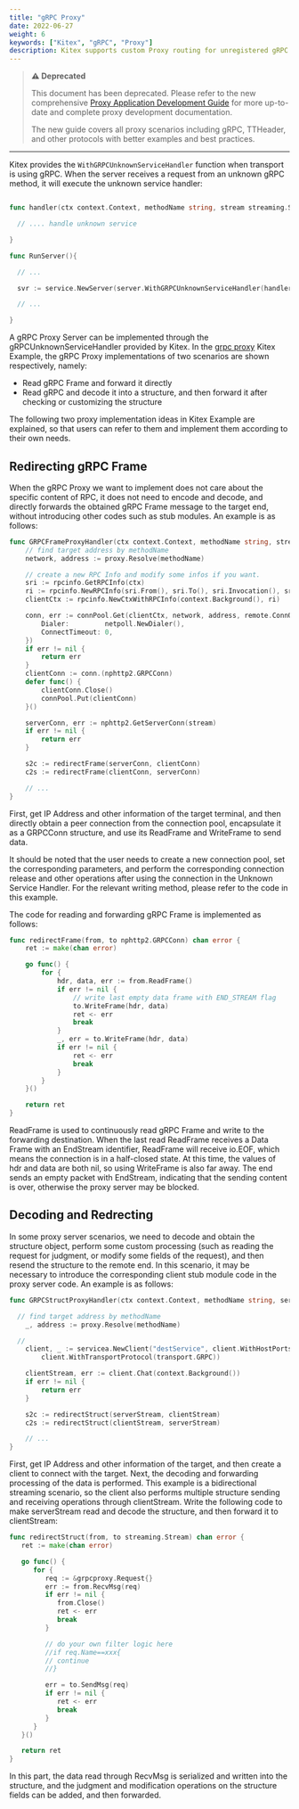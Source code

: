 ```yaml
---
title: "gRPC Proxy"
date: 2022-06-27
weight: 6
keywords: ["Kitex", "gRPC", "Proxy"]
description: Kitex supports custom Proxy routing for unregistered gRPC method calls.
---
```


> **⚠️ Deprecated**
>
> This document has been deprecated. Please refer to the new comprehensive [Proxy Application Development Guide](./proxy_application_development/) for more up-to-date and complete proxy development documentation.
>
> The new guide covers all proxy scenarios including gRPC, TTHeader, and other protocols with better examples and best practices.

---

Kitex provides the `WithGRPCUnknownServiceHandler` function when transport is using gRPC. When the server receives a request from an unknown gRPC method, it will execute the unknown service handler:

```go

func handler(ctx context.Context, methodName string, stream streaming.Stream) error {

  // .... handle unknown service

}

func RunServer(){

  // ...

  svr := service.NewServer(server.WithGRPCUnknownServiceHandler(handler),xxx,xxx)

  // ...

}

```

A gRPC Proxy Server can be implemented through the gRPCUnknownServiceHandler provided by Kitex. In the [grpc proxy](https://github.com/cloudwego/kitex-examples) Kitex Example, the gRPC Proxy implementations of two scenarios are shown respectively, namely:

- Read gRPC Frame and forward it directly
- Read gRPC and decode it into a structure, and then forward it after checking or customizing the structure

The following two proxy implementation ideas in Kitex Example are explained, so that users can refer to them and implement them according to their own needs.

## Redirecting gRPC Frame

When the gRPC Proxy we want to implement does not care about the specific content of RPC, it does not need to encode and decode, and directly forwards the obtained gRPC Frame message to the target end, without introducing other codes such as stub modules. An example is as follows:

```go
func GRPCFrameProxyHandler(ctx context.Context, methodName string, stream streaming.Stream) error {
	// find target address by methodName
	network, address := proxy.Resolve(methodName)

	// create a new RPC Info and modify some infos if you want.
	sri := rpcinfo.GetRPCInfo(ctx)
	ri := rpcinfo.NewRPCInfo(sri.From(), sri.To(), sri.Invocation(), sri.Config(), sri.Stats())
	clientCtx := rpcinfo.NewCtxWithRPCInfo(context.Background(), ri)

	conn, err := connPool.Get(clientCtx, network, address, remote.ConnOption{
		Dialer:         netpoll.NewDialer(),
		ConnectTimeout: 0,
	})
	if err != nil {
		return err
	}
	clientConn := conn.(nphttp2.GRPCConn)
	defer func() {
		clientConn.Close()
		connPool.Put(clientConn)
	}()

	serverConn, err := nphttp2.GetServerConn(stream)
	if err != nil {
		return err
	}

	s2c := redirectFrame(serverConn, clientConn)
	c2s := redirectFrame(clientConn, serverConn)

	// ...
}
```

First, get IP Address and other information of the target terminal, and then directly obtain a peer connection from the connection pool, encapsulate it as a GRPCConn structure, and use its ReadFrame and WriteFrame to send data.

It should be noted that the user needs to create a new connection pool, set the corresponding parameters, and perform the corresponding connection release and other operations after using the connection in the Unknown Service Handler. For the relevant writing method, please refer to the code in this example.

The code for reading and forwarding gRPC Frame is implemented as follows:

```go
func redirectFrame(from, to nphttp2.GRPCConn) chan error {
	ret := make(chan error)

	go func() {
		for {
			hdr, data, err := from.ReadFrame()
			if err != nil {
				// write last empty data frame with END_STREAM flag
				to.WriteFrame(hdr, data)
				ret <- err
				break
			}
			_, err = to.WriteFrame(hdr, data)
			if err != nil {
				ret <- err
				break
			}
		}
	}()

	return ret
}
```

ReadFrame is used to continuously read gRPC Frame and write to the forwarding destination. When the last read ReadFrame receives a Data Frame with an EndStream identifier, ReadFrame will receive io.EOF, which means the connection is in a half-closed state. At this time, the values of hdr and data are both nil, so using WriteFrame is also far away. The end sends an empty packet with EndStream, indicating that the sending content is over, otherwise the proxy server may be blocked.

## Decoding and Redrecting

In some proxy server scenarios, we need to decode and obtain the structure object, perform some custom processing (such as reading the request for judgment, or modify some fields of the request), and then resend the structure to the remote end. In this scenario, it may be necessary to introduce the corresponding client stub module code in the proxy server code. An example is as follows:

```go
func GRPCStructProxyHandler(ctx context.Context, methodName string, serverStream streaming.Stream) error {

  // find target address by methodName
	_, address := proxy.Resolve(methodName)

  //
	client, _ := servicea.NewClient("destService", client.WithHostPorts(address),
		client.WithTransportProtocol(transport.GRPC))

	clientStream, err := client.Chat(context.Background())
	if err != nil {
		return err
	}

	s2c := redirectStruct(serverStream, clientStream)
	c2s := redirectStruct(clientStream, serverStream)

	// ...
}

```

First, get IP Address and other information of the target, and then create a client to connect with the target. Next, the decoding and forwarding processing of the data is performed. This example is a bidirectional streaming scenario, so the client also performs multiple structure sending and receiving operations through clientStream. Write the following code to make serverStream read and decode the structure, and then forward it to clientStream:

```go
func redirectStruct(from, to streaming.Stream) chan error {
   ret := make(chan error)

   go func() {
      for {
         req := &grpcproxy.Request{}
         err := from.RecvMsg(req)
         if err != nil {
            from.Close()
            ret <- err
            break
         }

         // do your own filter logic here
         //if req.Name==xxx{
         // continue
         //}

         err = to.SendMsg(req)
         if err != nil {
            ret <- err
            break
         }
      }
   }()

   return ret
}
```

In this part, the data read through RecvMsg is serialized and written into the structure, and the judgment and modification operations on the structure fields can be added, and then forwarded.
